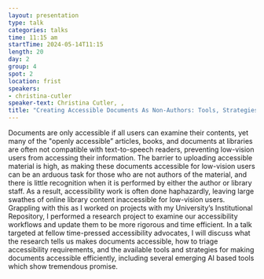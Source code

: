 ```yaml
---
layout: presentation
type: talk
categories: talks
time: 11:15 am
startTime: 2024-05-14T11:15
length: 20
day: 2
group: 4
spot: 2
location: frist
speakers:
- christina-cutler
speaker-text: Christina Cutler, , 
title: "Creating Accessible Documents As Non-Authors: Tools, Strategies, & The False Idol of AI"
---
```

Documents are only accessible if all users can examine their contents, yet many of the "openly accessible” articles, books, and documents at libraries are often not compatible with text-to-speech readers, preventing low-vision users from accessing their information. The barrier to uploading accessible material is high, as making these documents accessible for low-vision users can be an arduous task for those who are not authors of the material, and there is little recognition when it is performed by either the author or library staff. As a result, accessibility work is often done haphazardly, leaving large swathes of online library content inaccessible for low-vision users. Grappling with this as I worked on projects with my University’s Institutional Repository, I performed a research project to examine our accessibility workflows and update them to be more rigorous and time efficient. In a talk targeted at fellow time-pressed accessibility advocates, I will discuss what the research tells us makes documents accessible, how to triage accessibility requirements, and the available tools and strategies for making documents accessible efficiently, including several emerging AI based tools which show tremendous promise.

